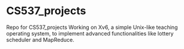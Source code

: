 # CS537_projects
Repo for CS537_projects
Working on Xv6, a simple Unix-like teaching operating system, to implement advanced functionalities like lottery scheduler and MapReduce. 
